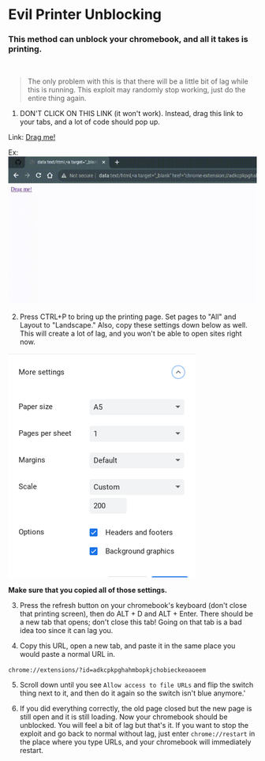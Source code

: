 # Evil Printer Un‌blocking
### This method can unblock your chromebook, and all it takes is printing.

<br>

> The only problem with this is that there will be a little bit of lag while this is running. This exploit may randomly stop working, just do the entire thing again.

1. DON'T CLICK ON THIS LINK (it won't work). Instead, drag this link to your tabs, and a lot of code should pop up.

Link: <a target="_blank" href="chrome-extension://adkcpkpghahmbopkjchobieckeoaoeem/main.js" id="myLink">Drag me!</a>

Ex:
<img src="drag.gif">

2. Press CTRL+P to bring up the printing page. Set pages to "All" and Layout to "Landscape." Also, copy these settings down below as well. This will create a lot of lag, and you won't be able to open sites right now.

<img src="idk.png">

**Make sure that you copied all of those settings.**

3. Press the refresh button on your chromebook's keyboard (don't close that printing screen), then do ALT + D and ALT + Enter. There should be a new tab that opens; don't close this tab! Going on that tab is a bad idea too since it can lag you. 

4. Copy this URL, open a new tab, and paste it in the same place you would paste a normal URL in.

`chrome://extensions/?id=adkcpkpghahmbopkjchobieckeoaoeem`

5. Scroll down until you see `Allow access to file URLs` and flip the switch thing next to it, and then do it again so the switch isn't blue anymore.'

6. If you did everything correctly, the old page closed but the new page is still open and it is still loading. Now your chromebook should be unblocked. You will feel a bit of lag but that's it. If you want to stop the exploit and go back to normal without lag, just enter `chrome://restart` in the place where you type URLs, and your chromebook will immediately restart.